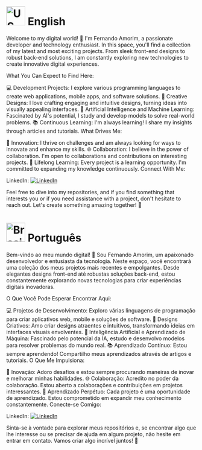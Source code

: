 # <img src="https://cdn-icons-png.flaticon.com/512/330/330430.png" alt="US" width="50" height="50" class="text-align: botton;"> English 
Welcome to my digital world! 👋 I'm Fernando Amorim, a passionate developer and technology enthusiast.
In this space, you'll find a collection of my latest and most exciting projects.
From sleek front-end designs to robust back-end solutions, I am constantly exploring new technologies to create innovative digital experiences.

What You Can Expect to Find Here:

💻 Development Projects: I explore various programming languages to create web applications, mobile apps, and software solutions.
🎨 Creative Designs: I love crafting engaging and intuitive designs, turning ideas into visually appealing interfaces.
🤖 Artificial Intelligence and Machine Learning: Fascinated by AI's potential, I study and develop models to solve real-world problems.
📚 Continuous Learning: I'm always learning! I share my insights through articles and tutorials.
What Drives Me:

🚀 Innovation: I thrive on challenges and am always looking for ways to innovate and enhance my skills.
🌐 Collaboration: I believe in the power of collaboration. I'm open to collaborations and contributions on interesting projects.
🌱 Lifelong Learning: Every project is a learning opportunity. I'm committed to expanding my knowledge continuously.
Connect With Me:

LinkedIn: [![LinkedIn](https://img.shields.io/badge/LinkedIn-Profile-blue?style=flat&logo=linkedin)](https://www.linkedin.com/in/fernando-gamorim/)

Feel free to dive into my repositories, and if you find something that interests you or if you need assistance with a project, don't hesitate to reach out. Let's create something amazing together! 🚀

# <img src="https://cdn-icons-png.flaticon.com/512/330/330430.png" alt="Brasil" width="50" height="50" class="text-align: botton;"> Português
Bem-vindo ao meu mundo digital! 👋 Sou Fernando Amorim, um apaixonado desenvolvedor e entusiasta da tecnologia. 
Neste espaço, você encontrará uma coleção dos meus projetos mais recentes e empolgantes. 
Desde elegantes designs front-end até robustas soluções back-end, estou constantemente explorando novas tecnologias para criar experiências digitais inovadoras.

O Que Você Pode Esperar Encontrar Aqui:

💻 Projetos de Desenvolvimento: Exploro várias linguagens de programação para criar aplicativos web, mobile e soluções de software.
🎨 Designs Criativos: Amo criar designs atraentes e intuitivos, transformando ideias em interfaces visuais envolventes.
🤖 Inteligência Artificial e Aprendizado de Máquina: Fascinado pelo potencial da IA, estudo e desenvolvo modelos para resolver problemas do mundo real.
📚 Aprendizado Contínuo: Estou sempre aprendendo! Compartilho meus aprendizados através de artigos e tutoriais.
O Que Me Impulsiona:

🚀 Inovação: Adoro desafios e estou sempre procurando maneiras de inovar e melhorar minhas habilidades.
🌐 Colaboração: Acredito no poder da colaboração. Estou aberto a colaborações e contribuições em projetos interessantes.
🌱 Aprendizado Perpétuo: Cada projeto é uma oportunidade de aprendizado. Estou comprometido em expandir meu conhecimento constantemente.
Conecte-se Comigo:

LinkedIn: [![LinkedIn](https://img.shields.io/badge/LinkedIn-Profile-blue?style=flat&logo=linkedin)](https://www.linkedin.com/in/fernando-gamorim/)

Sinta-se à vontade para explorar meus repositórios e, se encontrar algo que lhe interesse ou se precisar de ajuda em algum projeto, não hesite em entrar em contato. Vamos criar algo incrível juntos! 🚀
